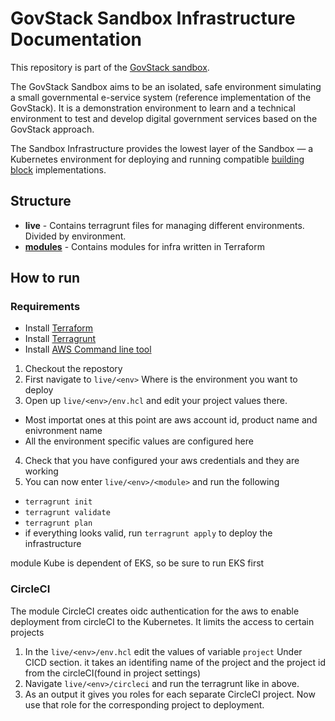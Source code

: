# GovStack Sandbox Infrastructure Documentation

This repository is part of the [GovStack sandbox](https://github.com/GovStackWorkingGroup/sandbox).

The GovStack Sandbox aims to be an isolated, safe environment simulating a small governmental e-service system (reference implementation of the GovStack). It is a demonstration environment to learn and a technical environment to test and develop digital government services based on the GovStack approach.

The Sandbox Infrastructure provides the lowest layer of the Sandbox — a Kubernetes environment for
deploying and running compatible [building block](https://govstack.gitbook.io/specification/) implementations.

## Structure

+ **live** - Contains terragrunt files for managing different environments. Divided by environment.
+ **[modules](./2-modules.md)** - Contains modules for infra written in Terraform

## How to run

### Requirements

* Install [Terraform](https://developer.hashicorp.com/terraform/tutorials/aws-get-started/install-cli)
* Install [Terragrunt](https://terragrunt.gruntwork.io/docs/getting-started/install/)
* Install [AWS Command line tool](https://docs.aws.amazon.com/cli/latest/userguide/getting-started-install.html)

1. Checkout the repostory
2. First navigate to `live/<env>` Where <env> is the environment you want to deploy
3. Open up `live/<env>/env.hcl` and edit your project values there.
  * Most importat ones at this point are aws account id, product name and enivronment name
  * All the environment specific values are configured here
4. Check that you have configured your aws credentials and they are working
5. You can now enter `live/<env>/<module>` and run the following
  * `terragrunt init`
  * `terragrunt validate`
  * `terragrunt plan`
  * if everything looks valid, run `terragrunt apply` to deploy the infrastructure

  module Kube is dependent of EKS, so be sure to run EKS first

### CircleCI

The module CircleCI creates oidc authentication for the aws to enable deployment from circleCI to the Kubernetes. It limits the access to certain projects
1. In the `live/<env>/env.hcl` edit the values of variable `project` Under CICD section. it takes an identifing name of the project and the project id from the circleCI(found in project settings)
2. Navigate `live/<env>/circleci` and run the terragrunt like in above.
3. As an output it gives you roles for each separate CircleCI project. Now use that role for the corresponding project to deployment.
